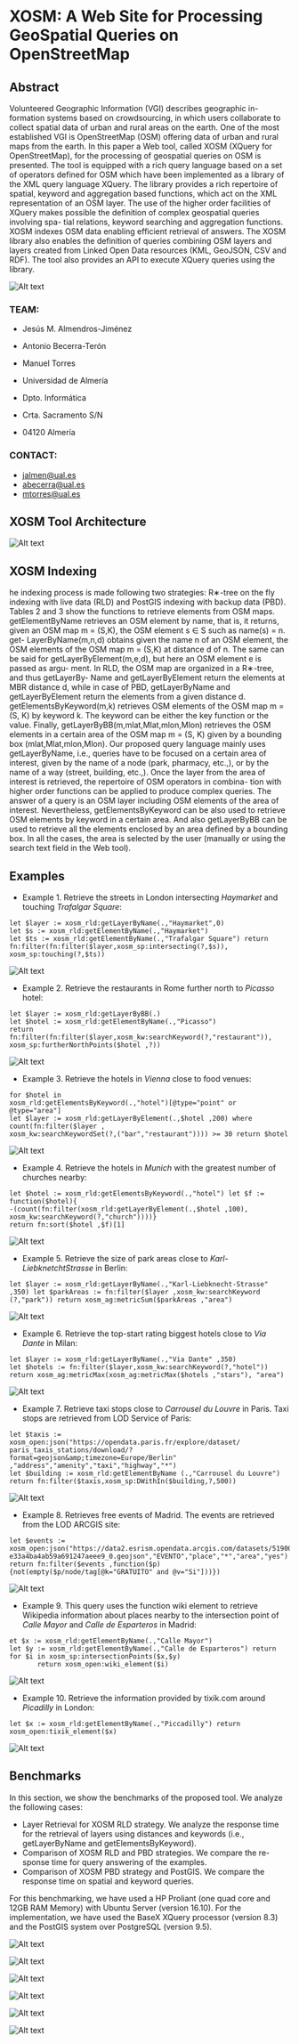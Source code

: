 # XOSM: A Web Site for Processing GeoSpatial Queries on OpenStreetMap

## Abstract
Volunteered Geographic Information (VGI) describes geographic in- formation systems based on crowdsourcing, in which users collaborate to collect spatial data of urban and rural areas on the earth. One of the most established VGI is OpenStreetMap (OSM) offering data of urban and rural maps from the earth. In this paper a Web tool, called XOSM (XQuery for OpenStreetMap), for the processing of geospatial queries on OSM is presented. The tool is equipped with a rich query language based on a set of operators defined for OSM which have been implemented as a library of the XML query language XQuery. The library provides a rich repertoire of spatial, keyword and aggregation based functions, which act on the XML representation of an OSM layer. The use of the higher order facilities of XQuery makes possible the definition of complex geospatial queries involving spa- tial relations, keyword searching and aggregation functions. XOSM indexes OSM data enabling efficient retrieval of answers. The XOSM library also enables the definition of queries combining OSM layers and layers created from Linked Open Data resources (KML, GeoJSON, CSV and RDF). The tool also provides an API to execute XQuery queries using the library.

![Alt text](https://raw.githubusercontent.com/ualabecerra/XOSM-Tool/master/Figures/XOSM/xosm-pic.png)

### TEAM:

* Jesús M. Almendros-Jiménez
* Antonio Becerra-Terón
* Manuel Torres

* Universidad de Almería
* Dpto. Informática
* Crta. Sacramento S/N
* 04120 Almerí­a

### CONTACT:

* [jalmen@ual.es](mailto:jalmen@ual.es)
* [abecerra@ual.es](mailto:abecerra@ual.es)
* [mtorres@ual.es](mailto:mtorres@ual.es)

## XOSM Tool Architecture

![Alt text](https://raw.githubusercontent.com/ualabecerra/XOSM-Tool/master/Figures/XOSM/structure.key/preview.jpg)

## XOSM Indexing
he indexing process is made following two strategies: R∗-tree on the fly indexing with live data (RLD) and PostGIS indexing with backup data (PBD).Tables 2 and 3 show the functions to retrieve elements from OSM maps. getElementByName retrieves an OSM element by name, that is, it returns, given an OSM map m = (S,K), the OSM element s ∈ S such as name(s) = n. get- LayerByName(m,n,d) obtains given the name n of an OSM element, the OSM elements of the OSM map m = (S,K) at distance d of n. The same can be said for getLayerByElement(m,e,d), but here an OSM element e is passed as argu- ment. In RLD, the OSM map are organized in a R∗-tree, and thus getLayerBy- Name and getLayerByElement return the elements at MBR distance d, while in case of PBD, getLayerByName and getLayerByElement return the elements from a given distance d. getElementsByKeyword(m,k) retrieves OSM elements of the OSM map m = (S, K) by keyword k. The keyword can be either the key function or the value. Finally, getLayerByBB(m,mlat,Mlat,mlon,Mlon) retrieves the OSM elements in a certain area of the OSM map m = (S, K) given by a bounding box (mlat,Mlat,mlon,Mlon).Our proposed query language mainly uses getLayerByName, i.e., queries have to be focused on a certain area of interest, given by the name of a node (park, pharmacy, etc.,), or by the name of a way (street, building, etc.,). Once the layer from the area of interest is retrieved, the repertoire of OSM operators in combina- tion with higher order functions can be applied to produce complex queries. The answer of a query is an OSM layer including OSM elements of the area of interest. Nevertheless, getElementsByKeyword can be also used to retrieve OSM elements by keyword in a certain area. And also getLayerByBB can be used to retrieve all the elements enclosed by an area defined by a bounding box. In all the cases, the area is selected by the user (manually or using the search text field in the Web tool).

## Examples
* Example 1. Retrieve the streets in London intersecting *Haymarket* and touching *Trafalgar Square*:

```
let $layer := xosm_rld:getLayerByName(.,"Haymarket",0)let $s := xosm_rld:getElementByName(.,"Haymarket")let $ts := xosm_rld:getElementByName(.,"Trafalgar Square") return fn:filter(fn:filter($layer,xosm_sp:intersecting(?,$s)),xosm_sp:touching(?,$ts))
```
![Alt text](https://raw.githubusercontent.com/ualabecerra/XOSM-Tool/master/Figures/Example-1-v2.png)

* Example 2. Retrieve the restaurants in Rome further north to *Picasso* hotel:

```
let $layer := xosm_rld:getLayerByBB(.)let $hotel := xosm_rld:getElementByName(.,"Picasso")return fn:filter(fn:filter($layer,xosm_kw:searchKeyword(?,"restaurant")),xosm_sp:furtherNorthPoints($hotel ,?))
```

![Alt text](https://raw.githubusercontent.com/ualabecerra/XOSM-Tool/master/Figures/Example-2-v2.png)

* Example 3. Retrieve the hotels in *Vienna* close to food venues:

```
for $hotel inxosm_rld:getElementsByKeyword(.,"hotel")[@type="point" or @type="area"]let $layer := xosm_rld:getLayerByElement(.,$hotel ,200) where count(fn:filter($layer ,xosm_kw:searchKeywordSet(?,("bar","restaurant")))) >= 30 return $hotel
```
![Alt text](https://raw.githubusercontent.com/ualabecerra/XOSM-Tool/master/Figures/Example-3-v2.png)

* Example 4. Retrieve the hotels in *Munich* with the greatest number of churches nearby:

```
let $hotel := xosm_rld:getElementsByKeyword(.,"hotel") let $f := function($hotel){
-(count(fn:filter(xosm_rld:getLayerByElement(.,$hotel ,100), xosm_kw:searchKeyword(?,"church"))))}return fn:sort($hotel ,$f)[1]
```
![Alt text](https://raw.githubusercontent.com/ualabecerra/XOSM-Tool/master/Figures/Example-4-v2.png)

* Example 5. Retrieve the size of park areas close to *Karl-LiebknetchtStrasse* in Berlin:

```
let $layer := xosm_rld:getLayerByName(.,"Karl-Liebknecht-Strasse" ,350) let $parkAreas := fn:filter($layer ,xosm_kw:searchKeyword (?,"park")) return xosm_ag:metricSum($parkAreas ,"area")
```
![Alt text](https://raw.githubusercontent.com/ualabecerra/XOSM-Tool/master/Figures/Example-5-v2.png)

* Example 6. Retrieve the top-start rating biggest hotels close to *Via Dante* in Milan:

```
let $layer := xosm_rld:getLayerByName(.,"Via Dante" ,350)let $hotels := fn:filter($layer,xosm_kw:searchKeyword(?,"hotel")) return xosm_ag:metricMax(xosm_ag:metricMax($hotels ,"stars"), "area")
```
![Alt text](https://raw.githubusercontent.com/ualabecerra/XOSM-Tool/master/Figures/Example-6-v2.png)

* Example 7. Retrieve taxi stops close to *Carrousel du Louvre* in Paris. Taxi stops are retrieved from LOD Service of Paris:

```
let $taxis := xosm_open:json("https://opendata.paris.fr/explore/dataset/ paris_taxis_stations/download/?format=geojson&amp;timezone=Europe/Berlin" ,"address","amenity","taxi","highway","*")let $building := xosm_rld:getElementByName (.,"Carrousel du Louvre") return fn:filter($taxis,xosm_sp:DWithIn($building,?,500))
```
![Alt text](https://raw.githubusercontent.com/ualabecerra/XOSM-Tool/master/Figures/Example7-v2.png)

* Example 8. Retrieves free events of Madrid. The events are retrieved from the LOD ARCGIS site:

```
let $events := xosm_open:json("https://data2.esrism.opendata.arcgis.com/datasets/51900577e33a4ba4ab59a691247aeee9_0.geojson","EVENTO","place","*","area","yes") return fn:filter($events ,function($p){not(empty($p/node/tag[@k="GRATUITO" and @v="Si"]))})
```
![Alt text](https://raw.githubusercontent.com/ualabecerra/XOSM-Tool/master/Figures/Example-8-v2.png)

* Example 9. This query uses the function wiki element to retrieve Wikipedia information about places nearby to the intersection point of *Calle Mayor* and *Calle de Esparteros* in Madrid:

```
et $x := xosm_rld:getElementByName(.,"Calle Mayor")let $y := xosm_rld:getElementByName(.,"Calle de Esparteros") return for $i in xosm_sp:intersectionPoints($x,$y)
       return xosm_open:wiki_element($i)
```
![Alt text](https://raw.githubusercontent.com/ualabecerra/XOSM-Tool/master/Figures/Example-9-v2.png)

* Example 10. Retrieve the information provided by tixik.com around *Picadilly* in London:

```
let $x := xosm_rld:getElementByName(.,"Piccadilly") return xosm_open:tixik_element($x)
```
![Alt text](https://raw.githubusercontent.com/ualabecerra/XOSM-Tool/master/Figures/Example-10-v2.png)

## Benchmarks
In this section, we show the benchmarks of the proposed tool. We analyze the following cases:* Layer Retrieval for XOSM RLD strategy. We analyze the response time for the retrieval of layers using distances and keywords (i.e., getLayerByName and getElementsByKeyword).
* Comparison of XOSM RLD and PBD strategies. We compare the re- sponse time for query answering of the examples.
* Comparison of XOSM PBD strategy and PostGIS. We compare the response time on spatial and keyword queries.For this benchmarking, we have used a HP Proliant (one quad core and 12GB RAM Memory) with Ubuntu Server (version 16.10). For the implementation, we have used the BaseX XQuery processor (version 8.3) and the PostGIS system over PostgreSQL (version 9.5).

![Alt text](https://raw.githubusercontent.com/ualabecerra/XOSM-Tool/master/Figures/getlayer-v2.png)

![Alt text](https://raw.githubusercontent.com/ualabecerra/XOSM-Tool/master/Figures/park-hotel-v2.png)

![Alt text](https://raw.githubusercontent.com/ualabecerra/XOSM-Tool/master/Figures/examples-rldpbd.png)

![Alt text](https://raw.githubusercontent.com/ualabecerra/XOSM-Tool/master/Figures/BenchmarkingPBD-RLD.png)

![Alt text](https://raw.githubusercontent.com/ualabecerra/XOSM-Tool/master/Figures/BenchmarkingPostGIS-BaseX-1.png)

![Alt text](https://raw.githubusercontent.com/ualabecerra/XOSM-Tool/master/Figures/BenchmarkingPostGIS-BaseX-2.png)
